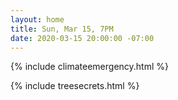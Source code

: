 ```yaml
---
layout: home
title: Sun, Mar 15, 7PM
date: 2020-03-15 20:00:00 -07:00
---
```

{% include climateemergency.html %}

{% include treesecrets.html %}
